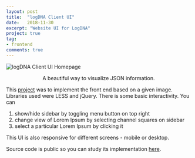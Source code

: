 ```yaml
---
layout: post
title:  "logDNA Client UI"
date:   2018-11-30
excerpt: "Website UI for LogDNA"
project: true
tag:
- frontend
comments: true
---
```


![logDNA Client UI Homepage](https://raw.githubusercontent.com/kearychang/logDNAHomePage/master/img/css_challenge.png)    
    
<center>A beautiful way to visualize JSON information.</center>
     
This [project](https://github.com/kearychang/logDNAHomePage/) was to implement the front end based on a given image.  
Libraries used were LESS and jQuery. There is some basic interactivity. You can  
1. show/hide sidebar by toggling menu button on top right
2. change view of Lorem Ipsum by selecting channel squares on sidebar
3. select a particular Lorem Ipsum by clicking it

This UI is also responsive for different screens - mobile or desktop.

Source code is public so you can study its implementation [here](https://raw.githubusercontent.com/kearychang/logDNAHomePage).